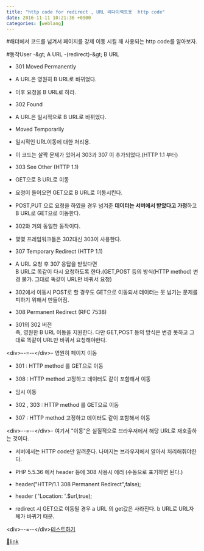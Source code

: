 ```yaml
---
title: "http code for redirect , URL 리다이렉트용  http code"
date: 2016-11-11 10:21:36 +0900
categories: [weblang]
---
```


#해더에서 코드를 넘겨서 페이지를 강제 이동 시킬 깨 사용되는 http code를 알아보자.

  
#동작User -&amp;gt; A URL -(redirect)-&amp;gt; B URL  
- 301 Moved Permanently
- A URL은 영원히 B URL로 바뀌었다.
- 이후 요청을 B URL로 하라.

- 302 Found
- A URL은 일시적으로 B URL로 바뀌었다.
- Moved Temporarily
- 일시적인 URL이동에 대한 처리용.
- 이 코드는 살짝 문제가 있어서 303과 307 이 추가되었다.(HTTP 1.1 부터)

- 303 See Other (HTTP 1.1)
- GET으로 B URL로 이동
- 요청이 들어오면 GET으로 B URL로 이동시킨다.
- POST,PUT 으로 요청을 하였을 경우 넘겨준 **데이터는 서버에서 받았다고 가정**하고 B URL로 GET으로 이동한다.

- 302와 거의 동일한 동작이다.
- 몇몇 프레임워크들은 302대신 303이 사용한다.

- 307 Temporary Redirect (HTTP 1.1)
- A URL 요청 후 307 응답을 받았다면  
B URL로 똑같이 다시 요청하도록 한다.(GET,POST 등의 방식(HTTP method) 변경 불가. 그대로 똑같이 URL만 바꿔서 요청)
- 302에서 이동시 POST로 할 경우도 GET으로 이동되서 데이터는 못 넘기는 문제를 피하기 위해서 만들어짐.

- 308 Permanent Redirect (RFC 7538)
- 301의 302 버전  
즉, 영원한 B URL 이동을 지원한다. 다만 GET,POST 등의 방식은 변경 못하고 그대로 똑같이 URL만 바꿔서 요청해야한다.


&lt;div&gt;--=--&lt;/div&gt;- 영원히 페이지 이동
- 301 : HTTP method 를 GET으로 이동
- 308 : HTTP method 고정하고 데이터도 같이 포함해서 이동

- 임시 이동
- 302 , 303 : HTTP method 를 GET으로 이동
- 307 : HTTP method 고정하고 데이터도 같이 포함해서 이동


&lt;div&gt;--=--&lt;/div&gt;- 여기서 "이동"은 실질적으로 브라우저에서 해당 URL로 재호출하는 것이다.
- 서버에서는 HTTP code만 알려준다. 나머지는 브라우저에서 알아서 처리해줘야한다.

- PHP 5.5.36 에서 header 등에 308 사용시 에러 (수동으로 표기하면 된다.)
- header("HTTP/1.1 308 Permanent Redirect",false);
- header ( 'Location: '.$url,true);

- redirect 시 GET으로 이동될 경우 a URL 의 get값은 사라진다. b URL로 URL자체가 바뀌기 때문.

&lt;div&gt;--=--&lt;/div&gt;[테스트하기](/web_work/doc/http_redirect_code/http_redirect_code.php "테스트하기")


[🔗link](http://www.mins01.com/mh/tech/read/1043)
